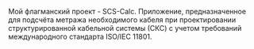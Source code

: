 Мой флагманский проект - SCS-Calc. Приложение, предназначенное для подсчёта метража необходимого кабеля при проектировании структурированной кабельной системы (СКС) с учетом требований международного стандарта ISO/IEC 11801.<br><br>
<img src = ""/><br><br>
<img src = ""/><br><br>
<img src = ""/>
